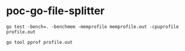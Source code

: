 # poc-go-file-splitter

```
go test -bench=. -benchmem -memprofile memprofile.out -cpuprofile profile.out                                                                                     
```

```
go tool pprof profile.out
```